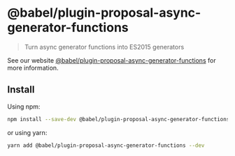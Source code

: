 # @babel/plugin-proposal-async-generator-functions

> Turn async generator functions into ES2015 generators

See our website [@babel/plugin-proposal-async-generator-functions](https://babeljs.io/docs/en/next/babel-plugin-proposal-async-generator-functions.html) for more information.

## Install

Using npm:

```bash
npm install --save-dev @babel/plugin-proposal-async-generator-functions
```

or using yarn:

```bash
yarn add @babel/plugin-proposal-async-generator-functions --dev
```

